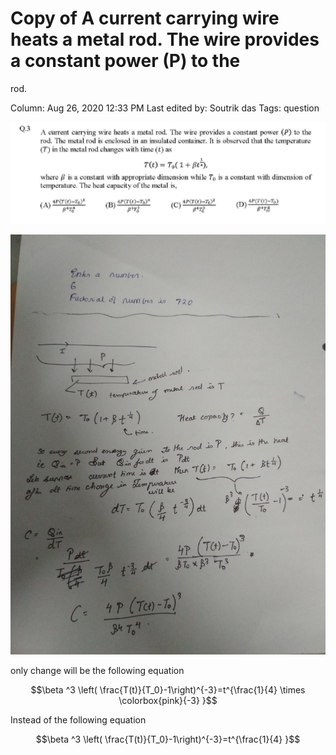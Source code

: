 # Copy of A current carrying wire heats a metal rod. The wire provides a constant power (P) to the
rod.

Column: Aug 26, 2020 12:33 PM
Last edited by: Soutrik das
Tags: question

![Copy%20of%20A%20current%20carrying%20wire%20heats%20a%20metal%20rod%20%20ef0dd4930a88487a94e8594b649425c6/Untitled.png](Copy%20of%20A%20current%20carrying%20wire%20heats%20a%20metal%20rod%20%20ef0dd4930a88487a94e8594b649425c6/Untitled.png)

![Copy%20of%20A%20current%20carrying%20wire%20heats%20a%20metal%20rod%20%20ef0dd4930a88487a94e8594b649425c6/IMG_20200714_143031.jpg](Copy%20of%20A%20current%20carrying%20wire%20heats%20a%20metal%20rod%20%20ef0dd4930a88487a94e8594b649425c6/IMG_20200714_143031.jpg)

only change will be  the following equation

$$\beta ^3 \left( \frac{T(t)}{T_0}-1\right)^{-3}=t^{\frac{1}{4} \times \colorbox{pink}{-3} }$$

Instead of the following equation

$$\beta ^3 \left( \frac{T(t)}{T_0}-1\right)^{-3}=t^{\frac{1}{4} }$$